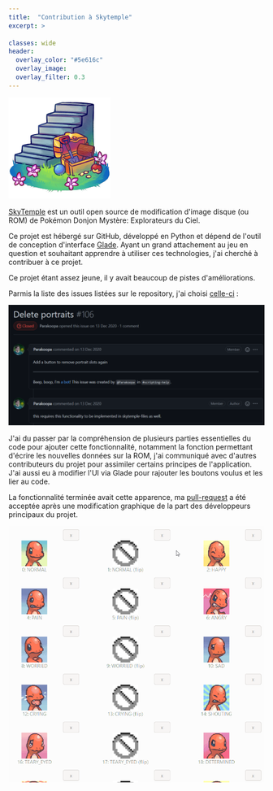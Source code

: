 ```yaml
---
title:  "Contribution à Skytemple"
excerpt: >
  
classes: wide
header:
  overlay_color: "#5e616c"
  overlay_image: 
  overlay_filter: 0.3
---
```


![](../assets/images/skytemple-logo.png)

[SkyTemple](https://github.com/SkyTemple) est un outil open source de modification d'image disque (ou ROM) de Pokémon Donjon Mystère: Explorateurs du Ciel.

Ce projet est hébergé sur GitHub, développé en Python et dépend de l'outil de conception d'interface [Glade](https://glade.gnome.org/). Ayant un grand attachement au jeu en question et souhaitant apprendre à utiliser ces technologies, j'ai cherché à contribuer à ce projet.

Ce projet étant assez jeune, il y avait beaucoup de pistes d'améliorations.

Parmis la liste des issues listées sur le repository, j'ai choisi [celle-ci](https://github.com/SkyTemple/skytemple/issues/106) :

![](../assets/images/skytemple-issue.png)

J'ai du passer par la compréhension de plusieurs parties essentielles du code pour ajouter cette fonctionnalité, notamment la fonction permettant d'écrire les nouvelles données sur la ROM, j'ai communiqué avec d'autres contributeurs du projet pour assimiler certains principes de l'application. J'ai aussi eu à modifier l'UI via Glade pour rajouter les boutons voulus et les lier au code.

La fonctionnalité terminée avait cette apparence, ma [pull-request](https://github.com/SkyTemple/skytemple/pull/214) a été acceptée après une modification graphique de la part des développeurs principaux du projet.

![](../assets/images/skytemple-demonstration.gif)

